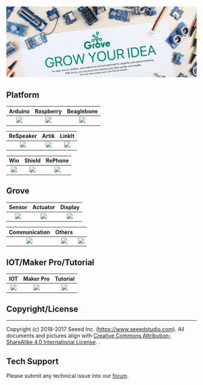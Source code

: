 <p style="text-align:center"><a href="https://www.seeedstudio.com/grove.html" target="_blank"><img src="https://github.com/SeeedDocument/wiki_english/raw/master/docs/images/top_banner.png" /></a></p>

## Platform

| **Arduino**  |    **Raspberry**  |    **Beaglebone**   | 
|:---:|:---:|:---:|
|[![](https://github.com/SeeedDocument/wiki_english/raw/master/docs/images/arduino.png)](/Arduino)   |  [![](https://github.com/SeeedDocument/wiki_english/raw/master/docs/images/Respberry%20Pi.png)](/Raspberry_Pi) |[![](https://github.com/SeeedDocument/wiki_english/raw/master/docs/images/Beaglebone.png)](/BeagleBone)  |

|  **ReSpeaker**     |    **Artik**   |  **LinkIt** | 
|:---:|:---:|:---:|
| [![](https://github.com/SeeedDocument/wiki_english/raw/master/docs/images/ReSpeaker.png)](/ReSpeaker)    |[![](https://github.com/SeeedDocument/wiki_english/raw/master/docs/images/artik.png)](/Artik)|[![](https://github.com/SeeedDocument/wiki_english/raw/master/docs/images/LinkIt.png)](/LinkIt)   |

| **Wio**  |  **Shield**   |    **RePhone**   |  
|:---:|:---:|:---:|
|[![](https://github.com/SeeedDocument/wiki_english/raw/master/docs/images/Wio.png)](/Wio)   |[![](https://github.com/SeeedDocument/wiki_english/raw/master/docs/images/Shield.png)](/Shield)     |[![](https://github.com/SeeedDocument/wiki_english/raw/master/docs/images/Rephone.png)](/RePhone)    |


## Grove

| **Sensor**  |    **Actuator**  |    **Display**   | 
|:---:|:---:|:---:|
|[![](https://github.com/SeeedDocument/wiki_english/raw/master/docs/images/Grove_Sensor.jpg)](/Sensor) | [![](https://github.com/SeeedDocument/wiki_english/raw/master/docs/images/Grove_Actuator.jpg)](/Actuator) |[![](https://github.com/SeeedDocument/wiki_english/raw/master/docs/images/Grove_Display.jpg)](/Display)    |

| **Communication**  |   **Others**    |       |  
|:---:|:---:|:---:|
|[![](https://github.com/SeeedDocument/wiki_english/raw/master/docs/images/Grove_Communication.jpg)](/Communication)    |[![](https://github.com/SeeedDocument/wiki_english/raw/master/docs/images/Grove_Others.JPG)](/Others)    |![](https://github.com/SeeedDocument/wiki_english/raw/master/docs/images/empty.png)   |


## IOT/Maker Pro/Tutorial

| **IOT**  |**Maker Pro**| **Tutorial**|  
|:---:|:---:|:---:|
|[![](https://github.com/SeeedDocument/wiki_english/raw/master/docs/images/IOT.jpg)](/IoT)    |[![](https://github.com/SeeedDocument/wiki_english/raw/master/docs/images/MakerPro.png)](/MakerPro)    |[![](https://github.com/SeeedDocument/wiki_english/raw/master/docs/images/Tutotial.png)](/Tutorial)   |

## Copyright/License
-------
Copyright (c) 2018-2017 Seeed Inc. (https://www.seeedstudio.com). All documents and pictures align with <a rel="license" href="http://creativecommons.org/licenses/by-sa/4.0/">Creative Commons Attribution-ShareAlike 4.0 International License</a>. <a rel="license" href="http://creativecommons.org/licenses/by-sa/4.0/"> </a>. 

## Tech Support
Please submit any technical issue into our [forum](http://forum.seeedstudio.com/). 